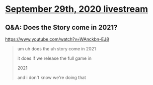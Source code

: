 # [September 29th, 2020 livestream](../2020-09-29.md)
## Q&A: Does the Story come in 2021?
https://www.youtube.com/watch?v=WAnckbn-EJ8
> um uh does the uh story come in 2021
> 
> it does if we release the full game in
> 
> 2021
> 
> and i don't know we're doing that
> 
